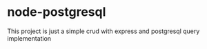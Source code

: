 # node-postgresql
This project is just a simple crud with express and postgresql query implementation
